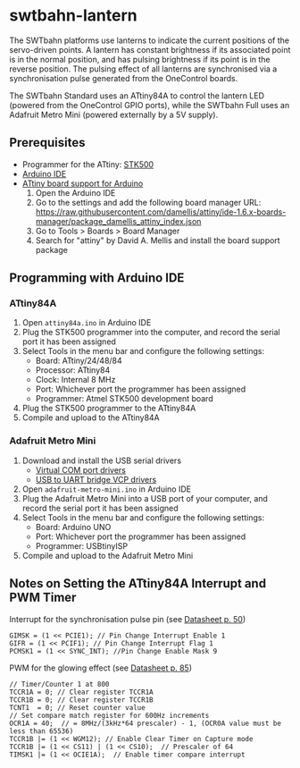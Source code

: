 # swtbahn-lantern

The SWTbahn platforms use lanterns to indicate the current positions of the
servo-driven points. A lantern has constant brightness if its associated point
is in the normal position, and has pulsing brightness if its point is in the reverse
position. The pulsing effect of all lanterns are synchronised via a synchronisation
pulse generated from the OneControl boards.

The SWTbahn Standard uses an ATtiny84A to control the lantern LED (powered from
the OneControl GPIO ports), while the SWTbahn Full uses an Adafruit Metro Mini
(powered externally by a 5V supply).


## Prerequisites

  * Programmer for the ATtiny: [STK500](doc/stk500-isp-programmer.pdf)
  * [Arduino IDE](https://www.arduino.cc/en/Main/Software)
  * [ATtiny board support for Arduino](https://github.com/damellis/attiny)
    1. Open the Arduino IDE
    2. Go to the settings and add the following board manager URL: https://raw.githubusercontent.com/damellis/attiny/ide-1.6.x-boards-manager/package_damellis_attiny_index.json
    3. Go to Tools > Boards > Board Manager
    4. Search for "attiny" by David A. Mellis and install the board support package


## Programming with Arduino IDE

### ATtiny84A
1. Open `attiny84a.ino` in Arduino IDE
2. Plug the STK500 programmer into the computer, and record the serial port it has been assigned
3. Select Tools in the menu bar and configure the following settings:
   * Board: ATtiny/24/48/84
   * Processor: ATtiny84
   * Clock: Internal 8 MHz
   * Port: Whichever port the programmer has been assigned
   * Programmer: Atmel STK500 development board
4. Plug the STK500 programmer to the ATtiny84A
5. Compile and upload to the ATtiny84A  


### Adafruit Metro Mini
1. Download and install the USB serial drivers
   * [Virtual COM port drivers](http://www.ftdichip.com/Drivers/VCP.htm)
   * [USB to UART bridge VCP drivers](https://www.silabs.com/developers/usb-to-uart-bridge-vcp-drivers?tab=downloads)
2. Open `adafruit-metro-mini.ino` in Arduino IDE
3. Plug the Adafruit Metro Mini into a USB port of your computer, and record the serial port it has been assigned
4. Select Tools in the menu bar and configure the following settings:
   * Board: Arduino UNO
   * Port: Whichever port the programmer has been assigned
   * Programmer: USBtinyISP
5. Compile and upload to the Adafruit Metro Mini


## Notes on Setting the ATtiny84A Interrupt and PWM Timer

Interrupt for the synchronisation pulse pin (see [Datasheet p. 50](doc/attiny84a-datasheet.pdf))

```
GIMSK = (1 << PCIE1); // Pin Change Interrupt Enable 1
GIFR = (1 << PCIF1); // Pin Change Interrupt Flag 1
PCMSK1 = (1 << SYNC_INT); //Pin Change Enable Mask 9
```

PWM for the glowing effect (see [Datasheet p. 85](doc/attiny84a-datasheet.pdf))

```
// Timer/Counter 1 at 800
TCCR1A = 0; // Clear register TCCR1A
TCCR1B = 0; // Clear register TCCR1B
TCNT1  = 0; // Reset counter value
// Set compare match register for 600Hz increments
OCR1A = 40;  // = 8MHz/(3kHz*64 prescaler) - 1, (OCR0A value must be less than 65536)
TCCR1B |= (1 << WGM12); // Enable Clear Timer on Capture mode
TCCR1B |= (1 << CS11) | (1 << CS10);  // Prescaler of 64
TIMSK1 |= (1 << OCIE1A);  // Enable timer compare interrupt
```
